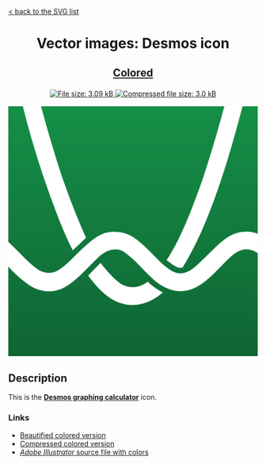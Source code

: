 [&lt; back to the SVG list](../ "Home page")

<h1><p align="center">Vector images: Desmos icon</p></h1>

<h2><p align="center"><a href="Desmos.colored.svg" title="View & Download Desmos colored icon">Colored</a></p></h2>
<div class="badges" align="center">
	<a href="Desmos.colored.svg" target="_blank" title="File size">
		<img alt="File size: 3.09 kB" src="https://img.shields.io/static/v1?cacheSeconds=10800&style=flat&label=File%20size&message=3.09%20kB&color=0aa">
	</a>
	<a href="./src/Desmos.colored.min.svg" target="_blank" title="File size">
		<img alt="Compressed file size: 3.0 kB" src="https://img.shields.io/static/v1?cacheSeconds=10800&style=flat&label=Compressed&message=3.0%20kB&color=bb0">
	</a>
</div>
<div>
	<br>
	<img src="Desmos.colored.svg" alt="Desmos colored icon" title="Desmos colored icon">
	<br>
</div>

## Description

This is the **[Desmos graphing calculator](https://www.desmos.com "Visit desmos.com")** icon.



### Links

-   [Beautified colored version](Desmos.colored.svg "Download beautified colored SVG")
-   [Compressed colored version](./src/Desmos.colored.min.svg "Download compressed colored SVG")
-   [*Adobe Illustrator* source file with colors](./src/Desmos.colored.ai "Download Adobe Illustrator (.ai) source file with colors")